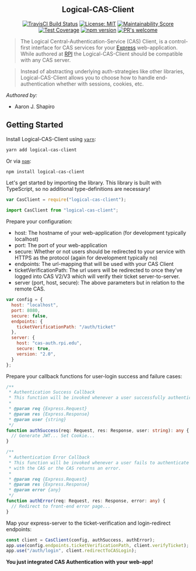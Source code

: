 <h2 align="center">Logical-CAS-Client</h2>
<p align="center">
  <a href="https://travis-ci.org/ashapir0/logical-cas-client"><img src="https://travis-ci.org/ashapir0/logical-cas-client.svg?branch=master" alt="TravisCI Build Status"></a>
  <a href="https://opensource.org/licenses/MIT"><img src="https://img.shields.io/badge/License-MIT-yellow.svg" alt="License: MIT"></a>
  <a href="https://codeclimate.com/github/ashapir0/logical-cas-client/maintainability"><img src="https://api.codeclimate.com/v1/badges/62ca6570553055446a77/maintainability" alt="Maintainability Score"/></a>
  <a href="https://codeclimate.com/github/ashapir0/logical-cas-client/test_coverage"><img src="https://api.codeclimate.com/v1/badges/62ca6570553055446a77/test_coverage" alt="Test Coverage"/></a>
  <a href="https://badge.fury.io/js/logical-cas-client"><img src="https://badge.fury.io/js/logical-cas-client.svg" alt="npm version"></a>
  <a href="https://github.com/ashapir0/logical-cas-client/pulls"><img src="https://img.shields.io/badge/PRs%20-welcome-brightgreen.svg" alt="PR's welcome"></a>
</p>

> The Logical Central-Authentication-Service (CAS) Client, is a control-first interface for CAS services for your <a href="https://expressjs.com" target="_blank">Express</a> web-application. While authored at <a href="https://rpi.edu" target="_blank">RPI</a> the Logical-CAS-Client should be compatible with any CAS server. 

> Instead of abstracting underlying auth-strategies like other libraries, Logical-CAS-Client allows you to choose how to handle end-authentication whether with sessions, cookies, etc.

_Authored by:_
 - Aaron J. Shapiro

## Getting Started

Install Logical-CAS-Client using [`yarn`](https://yarnpkg.com/en/package/logical-cas-client):

```bash
yarn add logical-cas-client
```

Or via [`npm`](https://www.npmjs.com/):

```bash
npm install logical-cas-client
```

Let's get started by importing the library. This library is built with TypeScript, so no additional type-definitions are necessary!

```javascript
var CasClient = require("logical-cas-client");
```

```typescript
import CasClient from "logical-cas-client";
```

Prepare your configuration:
  - host: The hostname of your web-application (for development typically localhost)
  - port: The port of your web-application
  - secure: Whether or not users should be redirected to your service with HTTPS as the protocol (again for development typically no)
  - endpoints: The url-mapping that will be used with your CAS Client
  - ticketVerificationPath: The url users will be redirected to once they've logged into CAS V2/V3 which will verify their ticket server-to-server.
  - server (port, host, secure): The above parameters but in relation to the remote CAS.

```javascript
var config = {
  host: "localhost",
  port: 8080,
  secure: false,
  endpoints: {
    ticketVerificationPath: "/auth/ticket"
  },
  server: {
    host: "cas-auth.rpi.edu",
    secure: true,
    version: "2.0",
  }
};
```
Prepare your callback functions for user-login success and failure cases:
```typescript
/**
 * Authentication Success Callback
 * This function will be invoked whenever a user successfully authenticated with the CAS.
 * 
 * @param req {Express.Request}
 * @param res {Express.Response}
 * @param user {string}
 */
function authSuccess(req: Request, res: Response, user: string): any {
  // Generate JWT... Set Cookie...
}

/**
 * Authentication Error Callback
 * This function will be invoked whenever a user fails to authenticate 
 * with the CAS or the CAS returns an error.
 * 
 * @param req {Express.Request}
 * @param res {Express.Response}
 * @param error {any}
 */
function authError(req: Request, res: Response, error: any) {
  // Redirect to front-end error page...
}
```

Map your express-server to the ticket-verification and login-redirect endpoints:
```javascript
const client = CasClient(config, authSuccess, authError);
app.use(config.endpoints.ticketVerificationPath, client.verifyTicket);
app.use("/auth/login", client.redirectToCASLogin);
```

**You just integrated CAS Authentication with your web-app!**